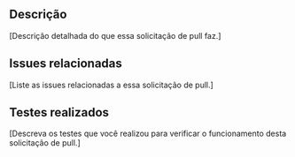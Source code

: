 ## Descrição

[Descrição detalhada do que essa solicitação de pull faz.]

## Issues relacionadas

[Liste as issues relacionadas a essa solicitação de pull.]

## Testes realizados

[Descreva os testes que você realizou para verificar o funcionamento desta solicitação de pull.]